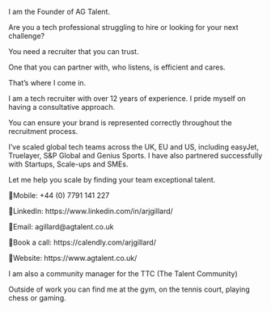 I am the Founder of AG Talent.

Are you a tech professional struggling to hire or looking for your next challenge?
 
You need a recruiter that you can trust.
 
One that you can partner with, who listens, is efficient and cares.
 
That’s where I come in.
 
I am a tech recruiter with over 12 years of experience. I pride myself on having a consultative approach.
 
You can ensure your brand is represented correctly throughout the recruitment process.
 
I’ve scaled global tech teams across the UK, EU and US, including easyJet, Truelayer, S&P Global and Genius Sports. I have also partnered successfully with Startups, Scale-ups and SMEs.

Let me help you scale by finding your team exceptional talent.

<p>📱Mobile: +44 (0) 7791 141 227</p>
<p>🚀LinkedIn: https://www.linkedin.com/in/arjgillard/</p>
<p>📧Email: agillard@agtalent.co.uk</p>
<p>📆Book a call: https://calendly.com/arjgillard/</p>
<p>🔗Website: https://www.agtalent.co.uk/</p>

I am also a community manager for the TTC (The Talent Community)

Outside of work you can find me at the gym, on the tennis court, playing chess or gaming. 
